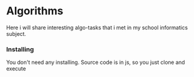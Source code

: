# Algorithms

Here i will share interesting algo-tasks that i met in my school informatics subject.

### Installing

You don't need any installing. Source code is in js, so you just clone and execute